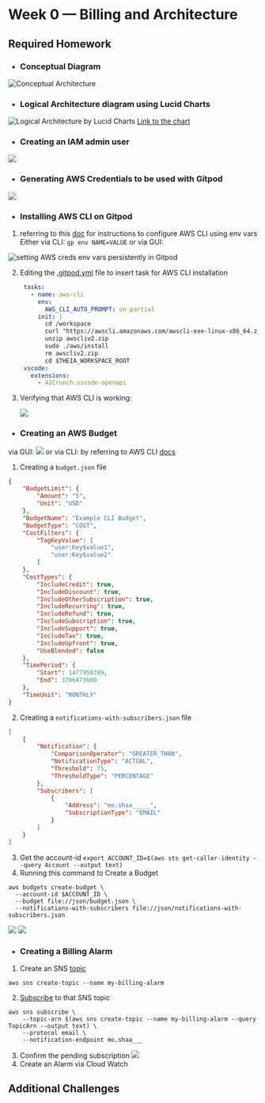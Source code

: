 # Week 0 — Billing and Architecture
## Required Homework

- ### Conceptual Diagram
![Conceptual Architecture](assets/sketch.png)

- ### Logical Architecture diagram using Lucid Charts
![Logical Architecture by Lucid Charts](assets/Diagram.png)
[Link to the chart](https://lucid.app/lucidchart/87d403d6-fe87-4485-a390-e85e5b337999/edit?viewport_loc=-310%2C18%2C2560%2C1216%2C0_0&invitationId=inv_5b59f24d-f3f4-4965-94fb-e4bc6d4053bb)

- ### Creating an IAM admin user
![](assets/admin%20user.png)

- ### Generating AWS Credentials to be used with Gitpod
![](assets/Access_key_for_CLI.png)

- ### Installing AWS CLI on Gitpod
1) referring to this [doc](https://docs.aws.amazon.com/cli/latest/userguide/cli-configure-envvars.html) for instructions to configure AWS CLI using env vars
  Either via CLI:
  ``` gp env NAME=VALUE ```
  or via GUI:

  ![setting AWS creds env vars persistently in Gitpod](assets/env_vars.png)
  
2) Editing the [.gitpod.yml](../.gitpod.yml) file to insert task for AWS CLI installation
   ```yml
    tasks:
      - name: aws-cli
        env:
          AWS_CLI_AUTO_PROMPT: on-partial
        init: |
          cd /workspace
          curl "https://awscli.amazonaws.com/awscli-exe-linux-x86_64.zip" -o "awscliv2.zip"
          unzip awscliv2.zip
          sudo ./aws/install
          rm awscliv2.zip
          cd $THEIA_WORKSPACE_ROOT
    vscode:
      extensions:
        - 42Crunch.vscode-openapi
   ```
3) Verifying that AWS CLI is working:

    ![](assets/Verify_AWS_Installation.png)
    
    
- ### Creating an AWS Budget
via GUI:
  ![](assets/budget_GUI.png)
or via CLI:
by referring to AWS CLI [docs](https://awscli.amazonaws.com/v2/documentation/api/latest/reference/budgets/create-budget.html#examples)
1) Creating a ```budget.json``` file
```json
{
    "BudgetLimit": {
        "Amount": "5",
        "Unit": "USD"
    },
    "BudgetName": "Example CLI Budget",
    "BudgetType": "COST",
    "CostFilters": {
        "TagKeyValue": [
            "user:Key$value1",
            "user:Key$value2"
        ]
    },
    "CostTypes": {
        "IncludeCredit": true,
        "IncludeDiscount": true,
        "IncludeOtherSubscription": true,
        "IncludeRecurring": true,
        "IncludeRefund": true,
        "IncludeSubscription": true,
        "IncludeSupport": true,
        "IncludeTax": true,
        "IncludeUpfront": true,
        "UseBlended": false
    },
    "TimePeriod": {
        "Start": 1477958399,
        "End": 3706473600
    },
    "TimeUnit": "MONTHLY"
}
```
2) Creating a  ```notifications-with-subscribers.json``` file
```json
[
    {
        "Notification": {
            "ComparisonOperator": "GREATER_THAN",
            "NotificationType": "ACTUAL",
            "Threshold": 75,
            "ThresholdType": "PERCENTAGE"
        },
        "Subscribers": [
            {
                "Address": "mo.shaa_____",
                "SubscriptionType": "EMAIL"
            }
        ]
    }
]
```
3) Get the account-id ```export ACCOUNT_ID=$(aws sts get-caller-identity --query Account --output text)```
4) Running this command to Create a Budget
  ```
  aws budgets create-budget \
    --account-id $ACCOUNT_ID \
    --budget file://json/budget.json \
    --notifications-with-subscribers file://json/notifications-with-subscribers.json
   ```
  ![](assets/Budget_CLI.png)
  ![](assets/Budget_CLI2.png)
  
- ### Creating a Billing Alarm
1) Create an SNS [topic](https://awscli.amazonaws.com/v2/documentation/api/latest/reference/sns/create-topic.html#examples)
``` 
aws sns create-topic --name my-billing-alarm
```
2) [Subscribe](https://awscli.amazonaws.com/v2/documentation/api/latest/reference/sns/subscribe.html) to that SNS topic
```
aws sns subscribe \
    --topic-arn $(aws sns create-topic --name my-billing-alarm --query TopicArn --output text) \
    --protocol email \
    --notification-endpoint mo.shaa___
```
3) Confirm the pending subscription
![](assets/SNS-Topic-and-subcription.png)
4) Create an Alarm via Cloud Watch
## Additional Challenges
